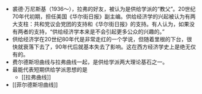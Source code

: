 - 裘德·万尼斯基（1936～），拉弗的好友，被认为是供给学派的“教父”。20世纪70年代初期，担任美国《华尔街日报》副主编。供给经济学的兴起被认为有两大支柱：共和党议会党团的支持和《华尔街日报》的支持。有人认为，如果没有两者的支持，“供给经济学本来是不会引起更多公众的兴趣的。”
- 供给经济学在20世纪80年代是非常走红的一个学说，但随着里根的下台，很快就衰落下去了，90年代后就基本失去了影响。这在西方经济学史上是绝无仅有的。
- 费尔德斯坦曲线与拉弗曲线一起，是供给学派两大理论基石之一。
- 最能代表短期供给学派思想的是
    - [[拉弗曲线]]
- [[菲尔德斯坦曲线]]
